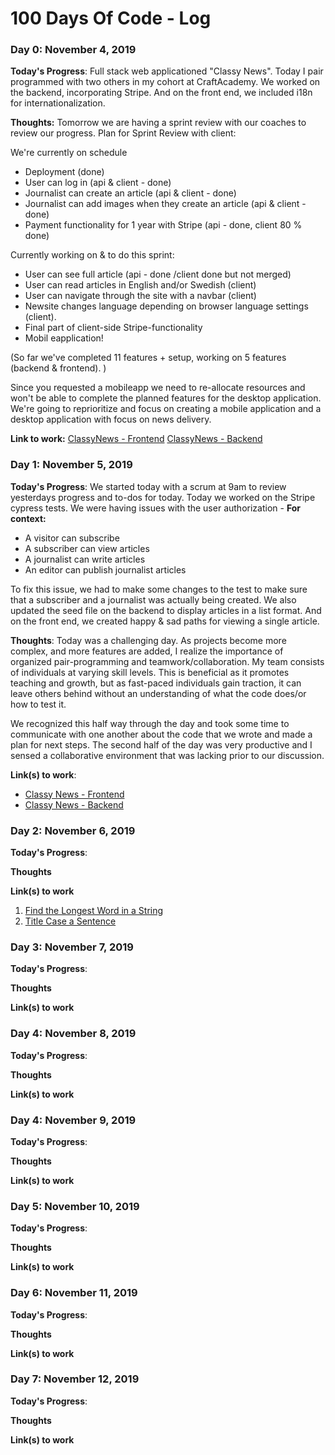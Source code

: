 # 100 Days Of Code - Log

### Day 0: November 4, 2019

**Today's Progress**: Full stack web applicationed "Classy News". Today I pair programmed with two others in my cohort at CraftAcademy. We worked on the backend, incorporating Stripe. And on the front end, we included i18n for internationalization. 

**Thoughts:** Tomorrow we are having a sprint review with our coaches to review our progress. Plan for Sprint Review with client:

We're currently on schedule
- Deployment (done)
- User can log in (api & client - done)
- Journalist can create an article (api & client - done)
- Journalist can add images when they create an article (api & client - done)
- Payment functionality for 1 year with Stripe (api - done, client 80 % done)

 Currently working on & to do this sprint:
- User can see full article (api - done /client done but not merged)
- User can read articles in English and/or Swedish (client)
- User can navigate through the site with a navbar (client)
- Newsite changes language depending on browser language settings (client).
- Final part of client-side Stripe-functionality
- Mobil eapplication!

(So far we've completed 11 features + setup, working on 5 features (backend & frontend). )

Since you requested a mobileapp we need to re-allocate resources and won't be able to complete the planned features for the desktop application. We're going to reprioritize and focus on creating a mobile application and a desktop application with focus on news delivery. 

**Link to work:** [ClassyNews - Frontend](https://github.com/beccaburns/classy_news_client) [ClassyNews - Backend](https://github.com/beccaburns/classy_news_backend)

### Day 1: November 5, 2019

**Today's Progress**: We started today with a scrum at 9am to review yesterdays progress and to-dos for today. Today we worked on the Stripe cypress tests. We were having issues with the user authorization - 
**For context:**
- A visitor can subscribe
- A subscriber can view articles
- A journalist can write articles
- An editor can publish journalist articles

To fix this issue, we had to make some changes to the test to make sure that a subscriber and a journalist was actually being created. 
We also updated the seed file on the backend to display articles in a list format.
And on the front end, we created happy & sad paths for viewing a single article. 

**Thoughts**: Today was a challenging day. As projects become more complex, and more features are added, I realize the importance of organized pair-programming and teamwork/collaboration. My team consists of individuals at varying skill levels. This is beneficial as it promotes teaching and growth, but as fast-paced individuals gain traction, it can leave others behind without an understanding of what the code does/or how to test it. 

We recognized this half way through the day and took some time to communicate with one another about the code that we wrote and made a plan for next steps. The second half of the day was very productive and I sensed a collaborative environment that was lacking prior to our discussion.

**Link(s) to work**: 
- [Classy News - Frontend](https://github.com/CraftAcademy/classy_news_client)
- [Classy News - Backend](https://github.com/CraftAcademy/classy_news_backend)


### Day 2: November 6, 2019

**Today's Progress**: 

**Thoughts** 

**Link(s) to work**
1. [Find the Longest Word in a String](https://www.freecodecamp.com/challenges/find-the-longest-word-in-a-string)
2. [Title Case a Sentence](https://www.freecodecamp.com/challenges/title-case-a-sentence)

### Day 3: November 7, 2019

**Today's Progress**: 

**Thoughts** 

**Link(s) to work**

### Day 4: November 8, 2019

**Today's Progress**: 

**Thoughts** 

**Link(s) to work**

### Day 4: November 9, 2019

**Today's Progress**: 

**Thoughts** 

**Link(s) to work**

### Day 5: November 10, 2019

**Today's Progress**: 

**Thoughts** 

**Link(s) to work**

### Day 6: November 11, 2019

**Today's Progress**: 

**Thoughts** 

**Link(s) to work**

### Day 7: November 12, 2019

**Today's Progress**: 

**Thoughts** 

**Link(s) to work**